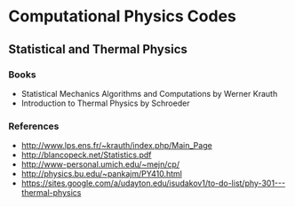 # Computational Physics Codes

## Statistical and Thermal Physics

### Books
* Statistical Mechanics Algorithms and Computations by Werner Krauth
* Introduction to Thermal Physics by Schroeder

### References
* http://www.lps.ens.fr/~krauth/index.php/Main_Page
* http://blancopeck.net/Statistics.pdf
* http://www-personal.umich.edu/~mejn/cp/ 
* http://physics.bu.edu/~pankajm/PY410.html
* https://sites.google.com/a/udayton.edu/isudakov1/to-do-list/phy-301---thermal-physics


